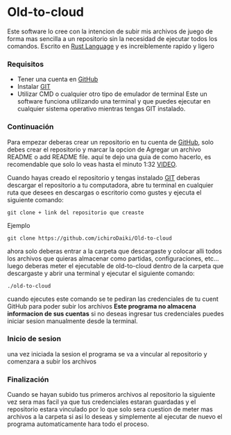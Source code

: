 # Old-to-cloud
Este software lo cree con la intencion de subir mis archivos de juego de forma mas sencilla a un
repositorio sin la necesidad de ejecutar todos los comandos.
Escrito en [Rust Language](https://www.rust-lang.org/) y es increiblemente rapido y ligero

### Requisitos
* Tener una cuenta en [GitHub](https://github.com/)
* Instalar [GIT](https://git-scm.com/)
* Utilizar CMD o cualquier otro tipo de emulador de terminal
Este un software funciona utilizando una terminal y que puedes ejecutar en cualquier sistema operativo
mientras tengas GIT instalado.

### Continuación
Para empezar deberas crear un repositorio en tu cuenta de [GitHub](https://github.com/), solo debes crear el repositorio y marcar la opcion de Agregar un archivo README o add README file. aquí te dejo una guia de como hacerlo, es recomendable que solo lo veas hasta el minuto 1:32 [VIDEO](https://www.youtube.com/watch?v=cGL8nH9HOoE).

Cuando hayas creado el repositorio y tengas instalado [GIT](https://git-scm.com/) deberas descargar el repositorio a tu computadora, abre tu terminal en cualquier ruta que desees en descargas o escritorio como gustes y ejecuta el siguiente comando: 

```
git clone + link del repositorio que creaste
```
Ejemplo
```
git clone https://github.com/ichiroDaiki/Old-to-cloud
```
ahora solo deberas entrar a la carpeta que descargaste y colocar alli todos los archivos que quieras almacenar como partidas, configuraciones, etc...
luego deberas meter el ejecutable de old-to-cloud dentro de la carpeta que descargaste y abrir una terminal y ejecutar el siguiente comando:
```
./old-to-cloud
```
cuando ejecutes este comando se te pediran las credenciales de tu cuent GitHub para poder
subir los archivos **Este programa no almacena informacion de sus cuentas** si no deseas
ingresar tus credenciales puedes iniciar sesion manualmente desde la terminal.

### Inicio de sesion
una vez iniciada la sesion el programa se va a vincular al repositorio y comenzara a subir los archivos

### Finalización
Cuando se hayan subido tus primeros archivos al repositorio la siguiente vez sera mas facil
ya que tus credenciales estaran guardadas y el repositorio estara vinculado por lo que solo
sera cuestion de meter mas archivos a la carpeta si asi lo deseas y simplemente al ejecutar
de nuevo el programa automaticamente hara todo el proceso.